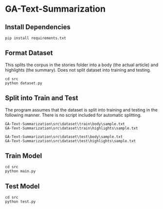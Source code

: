 # GA-Text-Summarization

## Install Dependencies

```
pip install requirements.txt
```

## Format Dataset

This splits the corpus in the stories folder into a body (the actual article) and highlights (the summary). Does not split dataset into training and testing.
```
cd src
python dataset.py
```

## Split into Train and Test

The program assumes that the dataset is split into training and testing in the following manner. There is no script included for automatic splitting.
```
GA-Text-Summarization\src\dataset\train\body\sample.txt
GA-Text-Summarization\src\dataset\train\highlights\sample.txt

GA-Text-Summarization\src\dataset\test\body\sample.txt
GA-Text-Summarization\src\dataset\test\highlights\sample.txt
```

## Train Model
```
cd src
python main.py
```

## Test Model
```
cd src
python test.py
```
